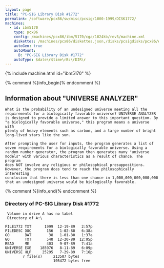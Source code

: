 ```yaml
---
layout: page
title: "PC-SIG Library Disk #1772"
permalink: /software/pcx86/sw/misc/pcsig/1000-1999/DISK1772/
machines:
  - id: ibm5170
    type: pcx86
    config: /machines/pcx86/ibm/5170/cga/1024kb/rev3/machine.xml
    diskettes: /machines/pcx86/diskettes.json,/disks/pcsigdisks/pcx86/diskettes.json
    autoGen: true
    autoMount:
      B: "PC-SIG Library Disk #1772"
    autoType: $date\r$time\rB:\rDIR\r
---
```


{% include machine.html id="ibm5170" %}

{% comment %}info_begin{% endcomment %}

## Information about "UNIVERSE ANALYZER"

    What is the probability of an undesigned universe meeting all the
    requirements for a biologically favorable universe? UNIVERSE ANALYZER
    is designed to provide a limited answer to this important question. By
    "a biologically favorable universe," this program means a universe with
    plenty of heavy elements such as carbon, and a large number of bright
    long-lived stars like the sun.
    
    After prompting the user for inputs, the program generates a list of
    seven requirements for a biologically favorable universe. Using a
    random number generator, the program then generates many "universe
    models" with various characteristics as a result of chance. The program
    does NOT involve any religious or philosophical presuppositions.
    However, the program does tend to reach the philosophically interesting
    conclusion that there is less than one chance in 1,000,000,000,000,000
    that an undesigned universe would be biologically favorable.
{% comment %}info_end{% endcomment %}


### Directory of PC-SIG Library Disk #1772

     Volume in drive A has no label
     Directory of A:\

    FILE1772 TXT      1999  12-19-89   2:57p
    FILEDESC DOC       156   1-02-80   6:38a
    GO       BAT        38   1-01-80   1:37a
    GO       TXT       540  12-20-89  12:05p
    READ     ME        403   9-07-89   7:41a
    UNIVERSE EXE    185076   8-11-89   6:09p
    UNIVERSE HLP     25295   7-29-89   7:16p
            7 file(s)     213507 bytes
                          105472 bytes free
